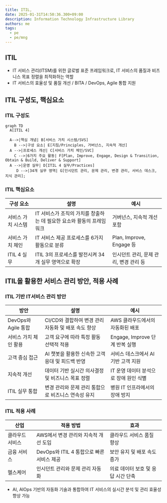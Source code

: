 ```yaml
---
title: ITIL, 
date: 2025-01-31T14:50:36.300+09:00
description: Information Technology Infrastructure Library
authors: me
tags:
  - pe
  - pe/mng
---
```


## ITIL

- IT 서비스 관리(ITSM)를 위한 글로벌 표준 프레임워크로, IT 서비스의 품질과 비즈니스 목표 정렬을 최적화하는 역할
- IT 서비스의 효율성 및 품질 개선 / BITA / DevOps, Agile 통합 지원

## ITIL 구성도, 핵심요소

### ITIL 구성도

```mermaid
graph TD
  A[ITIL 4]
  
  A-->|핵심 개념| B[서비스 가치 시스템/SVS]
    B -->|구성 요소| E[지침/Principles, 거버넌스, 지속적 개선]
  A -->|프로세스 개선| C[서비스 가치 체인/SVC]
    C -->|6가지 주요 활동| F[Plan, Improve, Engage, Design & Transition, Obtain & Build, Deliver & Support]
  A -->|운영 실무| D[ITIL 4 실무/Practices]
     D -->|34개 실무 영역| G[인시던트 관리, 문제 관리, 변경 관리, 서비스 데스크, 지식 관리];
```

### ITIL 핵심요소

| 구성 요소 | 설명 | 예시 |
| --- | --- | --- |
| 서비스 가치 시스템 | IT 서비스가 조직의 가치를 창출하는 데 필요한 요소와 활동의 프레임워크 | 거버넌스, 지속적 개선 포함 |
| 서비스 가치 체인 | IT 서비스 제공 프로세스를 6가지 활동으로 분류 | Plan, Improve, Engage 등 |
| ITIL 4 실무 | ITIL 3의 프로세스를 발전시켜 34개 실무 영역으로 확장 | 인시던트 관리, 문제 관리, 변경 관리 등 |

## ITIL을 활용한 서비스 관리 방안, 적용 사례

### ITIL 기반 IT서비스 관리 방안

| 방안 | 설명 | 예시 |
| --- | --- | --- |
| DevOps와 Agile 통합 | CI/CD와 결합하여 변경 관리 자동화 및 배포 속도 향상 | AWS 클라우드에서의 자동화된 배포 |
| 서비스 가치 체인 활용 | 고객 요구에 따라 특정 활동 선택적 적용 | Engage, Improve 단계 반복 실행 |
| 고객 중심 접근 | AI 챗봇을 활용한 신속한 고객 응대 및 피드백 반영 | 서비스 데스크에서 AI 기반 고객 지원 |
| 지속적 개선 | 데이터 기반 실시간 의사결정 및 비즈니스 목표 정렬 | IT 운영 데이터 분석으로 장애 원인 식별 |
| ITIL 실무 통합 | 변경 관리와 문제 관리 통합으로 비즈니스 연속성 유지 | 병원 IT 인프라에서의 장애 방지 |

### ITIL 적용 사례

| 산업 | 적용 방법 | 효과 |
| --- | --- | --- |
| 클라우드 서비스 | AWS에서 변경 관리와 지속적 개선 도입 | 클라우드 서비스 품질 향상 |
| 금융 서비스 | DevOps와 ITIL 4 통합으로 빠른 서비스 제공 | 보안 유지 및 배포 속도 증가 |
| 헬스케어 | 인시던트 관리와 문제 관리 자동화 | 의료 데이터 보호 및 응답 시간 단축 |

- AI, AIOps 기반의 자동화 기술과 통합하여 IT 서비스의 실시간 분석 및 관리 효율성 향상 가능
